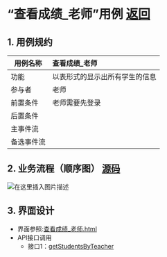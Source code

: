 
# “查看成绩_老师”用例 [返回](../README.md)
## 1. 用例规约

|用例名称|查看成绩_老师|
|-------|:-------------|
|功能|以表形式的显示出所有学生的信息|
|参与者|老师|
|前置条件|老师需要先登录|
|后置条件| |
|主事件流| |
|备选事件流| |

## 2. 业务流程（顺序图） [源码](../src/sequence查看成绩.puml)
![在这里插入图片描述](https://img-blog.csdnimg.cn/20200526120511364.png?x-oss-process=image/watermark,type_ZmFuZ3poZW5naGVpdGk,shadow_10,text_aHR0cHM6Ly9ibG9nLmNzZG4ubmV0L2x5ZGRhc2h1YWlnZQ==,size_16,color_FFFFFF,t_70)

## 3. 界面设计
- 界面参照:[查看成绩_老师.html](https://github.com/LiYundong593/is_analysis/tree/master/test6/ui/查看成绩（老师）.html)
- API接口调用
    - 接口1：[getStudentsByTeacher](../接口/getStudentsByTeacher.md) 



